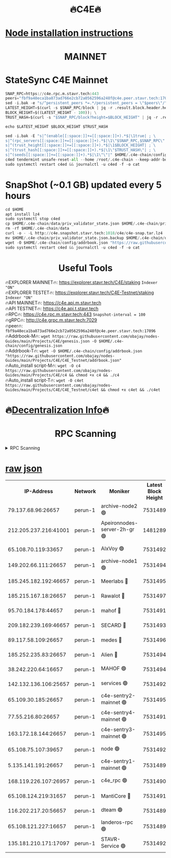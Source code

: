 <h1 align="center"> 🔥C4E🔥</h1>

[Node installation instructions](https://github.com/obajay/nodes-Guides/tree/main/Projects/C4E)
=

<h1 align="center"> MAINNET</h1>

# StateSync C4E Mainnet
```python
SNAP_RPC=https://c4e.rpc.m.stavr.tech:443
peers="fbf9a48eca1ba873ad766e2cb72a0562596a248f@c4e.peer.stavr.tech:17096"
sed -i.bak -e "s/^persistent_peers *=.*/persistent_peers = \"$peers\"/" $HOME/.c4e-chain/config/config.toml
LATEST_HEIGHT=$(curl -s $SNAP_RPC/block | jq -r .result.block.header.height); \
BLOCK_HEIGHT=$((LATEST_HEIGHT - 100)); \
TRUST_HASH=$(curl -s "$SNAP_RPC/block?height=$BLOCK_HEIGHT" | jq -r .result.block_id.hash)

echo $LATEST_HEIGHT $BLOCK_HEIGHT $TRUST_HASH

sed -i.bak -E "s|^(enable[[:space:]]+=[[:space:]]+).*$|\1true| ; \
s|^(rpc_servers[[:space:]]+=[[:space:]]+).*$|\1\"$SNAP_RPC,$SNAP_RPC\"| ; \
s|^(trust_height[[:space:]]+=[[:space:]]+).*$|\1$BLOCK_HEIGHT| ; \
s|^(trust_hash[[:space:]]+=[[:space:]]+).*$|\1\"$TRUST_HASH\"| ; \
s|^(seeds[[:space:]]+=[[:space:]]+).*$|\1\"\"|" $HOME/.c4e-chain/config/config.toml
c4ed tendermint unsafe-reset-all --home /root/.c4e-chain --keep-addr-book
sudo systemctl restart c4ed && journalctl -u c4ed -f -o cat
```
# SnapShot (~0.1 GB) updated every 5 hours
```python
cd $HOME
apt install lz4
sudo systemctl stop c4ed
cp $HOME/.c4e-chain/data/priv_validator_state.json $HOME/.c4e-chain/priv_validator_state.json.backup
rm -rf $HOME/.c4e-chain/data
curl -o - -L http://c4e.snapshot.stavr.tech:1018/c4e/c4e-snap.tar.lz4 | lz4 -c -d - | tar -x -C $HOME/.c4e-chain --strip-components 2
mv $HOME/.c4e-chain/priv_validator_state.json.backup $HOME/.c4e-chain/data/priv_validator_state.json
wget -O $HOME/.c4e-chain/config/addrbook.json "https://raw.githubusercontent.com/obajay/nodes-Guides/main/Projects/C4E/addrbook.json"
sudo systemctl restart c4ed && journalctl -u c4ed -f -o cat
```
 <h1 align="center"> Useful Tools</h1>

🔥EXPLORER MAINNET🔥:  https://explorer.stavr.tech/C4E/staking            `Indexer "ON"` \
🔥EXPLORER TESTET🔥:   https://explorer.stavr.tech/C4E-Testnet/staking     `Indexer "ON"` \
🔥API MAINNET🔥:       https://c4e.api.m.stavr.tech \
🔥API TESTNET🔥:       https://c4e.api.t.stavr.tech \
🔥RPC🔥:               https://c4e.rpc.m.stavr.tech:443                  `Snapshot-interval = 100` \
🔥gRPC🔥:              http://c4e.grpc.m.stavr.tech:7029 \
🔥peer🔥:              `fbf9a48eca1ba873ad766e2cb72a0562596a248f@c4e.peer.stavr.tech:17096` \
🔥Addrbook-M🔥:    ```wget https://raw.githubusercontent.com/obajay/nodes-Guides/main/Projects/C4E/genesis.json -O $HOME/.c4e-chain/config/genesis.json``` \
🔥Addrbook-T🔥:    ```wget -O $HOME/.c4e-chain/config/addrbook.json "https://raw.githubusercontent.com/obajay/nodes-Guides/main/Projects/C4E/C4E_Testnet/addrbook.json"``` \
🔥Auto_install script-M🔥: ```wget -O c4 https://raw.githubusercontent.com/obajay/nodes-Guides/main/Projects/C4E/c4 && chmod +x c4 && ./c4``` \
🔥Auto_install script-T🔥: ```wget -O c4et https://raw.githubusercontent.com/obajay/nodes-Guides/main/Projects/C4E/C4E_Testnet/c4et && chmod +x c4et && ./c4et```

🔥[Decentralization Info](https://github.com/obajay/StateSync-snapshots/tree/main/Projects/C4E/Decentralization)🔥
=

<h1 align="center"> RPC Scanning</h1>

<details>
<summary>RPC Scanning</summary>

<h2 align="center"> We scan nodes in real time every 4 hours. And we provide the final result of RPC endpoints.
We cannot influence the operation of these nodes in any way. </h2>


```python
If Voting Power is higher than 0 --> then the Node is a validator of the network and may be subject to attack and be a potential threat to the chain.
```
```python
We marked such validators with a red symbol
```

</details>

[raw json](https://rpc-check.c4e.stavr.tech/c4e/rpc-c4e-result.json)
=



<table><tr><th>IP-Address</th><th>Network</th><th>Moniker</th><th>Latest Block Height</th><th>Earliest Block Height</th><th>Catching Up</th><th>Tx Index</th><th>Voting Power</th><th>Scan Time</th></tr><tr><td>79.137.68.96:26657</td><td>perun-1</td><td>archive-node2 🟢</td><td>7531489</td><td>1</td><td>False</td><td>on</td><td>0</td><td>2024-03-10T20:49:43.508911510UTC</td></tr><tr><td>212.205.237.216:41001</td><td>perun-1</td><td>Apeironnodes-server-2h-gr 🟢</td><td>1481289</td><td>1</td><td>False</td><td>on</td><td>0</td><td>2024-03-10T20:49:46.308179906UTC</td></tr><tr><td>65.108.70.119:33657</td><td>perun-1</td><td>AlxVoy 🟢</td><td>7531492</td><td>1</td><td>False</td><td>on</td><td>0</td><td>2024-03-10T20:49:58.128420443UTC</td></tr><tr><td>149.202.66.111:26657</td><td>perun-1</td><td>archive-node1 🟢</td><td>7531494</td><td>1</td><td>False</td><td>on</td><td>0</td><td>2024-03-10T20:50:12.357872630UTC</td></tr><tr><td>185.245.182.192:46657</td><td>perun-1</td><td>Meerlabs 🔴</td><td>7531495</td><td>1051501</td><td>False</td><td>on</td><td>344615</td><td>2024-03-10T20:50:17.442568784UTC</td></tr><tr><td>185.215.167.18:26657</td><td>perun-1</td><td>Rawalot 🔴</td><td>7531497</td><td>1090501</td><td>False</td><td>on</td><td>450091</td><td>2024-03-10T20:50:28.475631464UTC</td></tr><tr><td>95.70.184.178:44657</td><td>perun-1</td><td>mahof 🔴</td><td>7531491</td><td>2342001</td><td>False</td><td>off</td><td>1356400</td><td>2024-03-10T20:49:57.486531374UTC</td></tr><tr><td>209.182.239.169:46657</td><td>perun-1</td><td>SECARD 🔴</td><td>7531493</td><td>2616101</td><td>False</td><td>off</td><td>749308</td><td>2024-03-10T20:50:09.739041699UTC</td></tr><tr><td>89.117.58.109:26657</td><td>perun-1</td><td>medes 🔴</td><td>7531496</td><td>2826001</td><td>False</td><td>off</td><td>891025</td><td>2024-03-10T20:50:24.110278280UTC</td></tr><tr><td>185.252.235.83:26657</td><td>perun-1</td><td>Alien 🔴</td><td>7531494</td><td>6502501</td><td>False</td><td>on</td><td>648215</td><td>2024-03-10T20:50:12.635340194UTC</td></tr><tr><td>38.242.220.64:16657</td><td>perun-1</td><td>MAHOF 🟢</td><td>7531494</td><td>6885501</td><td>False</td><td>on</td><td>0</td><td>2024-03-10T20:50:10.079487884UTC</td></tr><tr><td>142.132.136.106:25657</td><td>perun-1</td><td>services 🟢</td><td>7531492</td><td>7012001</td><td>False</td><td>on</td><td>0</td><td>2024-03-10T20:50:00.696222023UTC</td></tr><tr><td>65.109.30.185:26657</td><td>perun-1</td><td>c4e-sentry2-mainnet 🟢</td><td>7531495</td><td>7284001</td><td>False</td><td>on</td><td>0</td><td>2024-03-10T20:50:17.124747015UTC</td></tr><tr><td>77.55.216.80:26657</td><td>perun-1</td><td>c4e-sentry4-mainnet 🟢</td><td>7531491</td><td>7297001</td><td>False</td><td>on</td><td>0</td><td>2024-03-10T20:49:57.809400857UTC</td></tr><tr><td>163.172.18.144:26657</td><td>perun-1</td><td>c4e-sentry3-mainnet 🟢</td><td>7531495</td><td>7297001</td><td>False</td><td>on</td><td>0</td><td>2024-03-10T20:50:17.696642375UTC</td></tr><tr><td>65.108.75.107:39657</td><td>perun-1</td><td>node 🟢</td><td>7531492</td><td>7300001</td><td>False</td><td>on</td><td>0</td><td>2024-03-10T20:50:01.010287951UTC</td></tr><tr><td>5.135.141.191:26657</td><td>perun-1</td><td>c4e-sentry1-mainnet 🟢</td><td>7531489</td><td>7300501</td><td>False</td><td>on</td><td>0</td><td>2024-03-10T20:49:42.628520267UTC</td></tr><tr><td>168.119.226.107:26957</td><td>perun-1</td><td>c4e_rpc 🟢</td><td>7531490</td><td>7431490</td><td>False</td><td>on</td><td>0</td><td>2024-03-10T20:49:50.618341953UTC</td></tr><tr><td>65.108.124.219:31657</td><td>perun-1</td><td>MantiCore 🔴</td><td>7531491</td><td>7431491</td><td>False</td><td>off</td><td>729834</td><td>2024-03-10T20:49:57.058893032UTC</td></tr><tr><td>116.202.217.20:56657</td><td>perun-1</td><td>dteam 🟢</td><td>7531489</td><td>7511001</td><td>False</td><td>on</td><td>0</td><td>2024-03-10T20:49:43.183356919UTC</td></tr><tr><td>65.108.121.227:16657</td><td>perun-1</td><td>landeros-rpc 🟢</td><td>7531489</td><td>7520401</td><td>False</td><td>on</td><td>0</td><td>2024-03-10T20:49:42.937344848UTC</td></tr><tr><td>135.181.210.171:17097</td><td>perun-1</td><td>STAVR-Service 🟢</td><td>7531492</td><td>7529001</td><td>False</td><td>on</td><td>0</td><td>2024-03-10T20:50:01.318501351UTC</td></tr></table>
